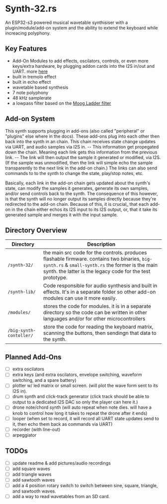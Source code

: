 # Synth-32.rs

An ESP32-s3 powered musical wavetable synthisiser with a plugin/module/add-on system and the ability to extend the keyboard while increacing polyphony.

## Key Features

- Add-On Modules to add effects, oscilators, controls, or even more keys/extra hardware, by plugging addon cards into the I2S in/out and UART. more [here](#add-on-system)
- built in tremolo effect
- built in echo effect
- wavetable based synthesis
- 7 note polyphony
- 48 kHz samplerate
- a lowpass filter based on the [Moog Ladder filter](https://en.wikipedia.org/wiki/Moog_synthesizer)

## Add-on System

This synth supports plugging in add-ons (also called "peripheral" or "plugins" else where in the docs). These add-ons plug into each other then back into the synth in an chain. This chain receives state change updates via UART, and audio samples via I2S in. -- This information get propegated down the chain. Meaning each link gets this information from the previous link. -- The link will then output the sample it generated or modified, via I2S. (If the sample was unmodified, then the link will simple echo the sample transparently to the next link in the add-on chain.) The links can also send commands to to the synth to change the state, play/stop notes, etc.

Basically, each link in the add-on chain gets updated about the synth's state, can modify the samples it generates, generate its own samples, and/or send controls back to the synth. The consequence of this however, is that the synth will no longer output its samples directly because they're redirected to the add-on chain. Because of this, it is crucial_ that each add-on in the chain either echos its I2S input to its I2S output, or, that it take its generated sample and merges it with the input sample.

## Directory Overview

| **Directory** | **Description**                                                                                                                            |
| ------------- | ------------------------------------------------------------------------------------------------------------------------------------------ |
| `/synth-32/`  | the main src code for the controls. produces flashable firmware. contains two binaries, `big-synth.rs` & `small-synth.rs` the former is the main synth. the latter is the legacy code for the test prototype. |
| `/synth-lib/` | Code responsible for audio synthesis and built in effects. It's in a separate folder so other add-on modules can use it more easily.       |
| `/modules/`   | stores the code for modules. it is in a separate directory so the code can be written in other languages and/or for other microcontrollers |
| `/big-synth-contoller/` | store the code for reading the keyboard matrix, scanning the buttons, then sendingn that data to the synth. |

## Planned Add-Ons

- [ ] extra oscilators
- [ ] extra keys (and extra oscilators, envelope switching, waveform switching, and a spare battery)
- [ ] plotter w/ led matrix or small screen. (will plot the wave form sent to its I2S in).
- [ ] drum synth and click-track generator (click track should be able to output to a dedicated I2S DAC so only the player can here it.)
- [ ] drone note/chord synth (will auto repeat when note dies. will have a knob to control how long it takes to repeat the drone after it ends)
- [ ] looper (when set to record, it will record all UART state updates send to it, then echo them back as commands via UART)
- [ ] recorder (with line-out)
- [ ] arpeggiator

## TODOs

- [ ] update readme & add pictures/audio recordings 
- [ ] add square waves
- [ ] add triangle waves
- [ ] add sawtooth waves
- [ ] add a 4 position rotary switch to switch between sine, square, triangle, and sawtooth waves.
- [ ] add a way to read wavetables from an SD card.
